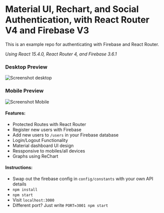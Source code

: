 # Material UI, Rechart, and Social Authentication, with React Router V4 and Firebase V3

This is an example repo for authenticating with Firebase and React Router.

*Using React 15.4.0, React Router 4, and Firebase 3.6.1*

### Desktop Preview

![Screenshot desktop](http://i.imgur.com/RPyTQMl.jpg)

### Mobile Preview
![Screenshot Mobile](http://i.imgur.com/ppF2yrE.jpg)


#### Features:
* Protected Routes with React Router
* Register new users with Firebase
* Add new users to ```/users``` in your Firebase database
* Login/Logout Functionality
* Material dashboard UI design
* Ressponsive to mobiles/all devices
* Graphs using ReChart

#### Instructions:
* Swap out the firebase config in ```config/constants``` with your own API details
* ```npm install```
* ```npm start```
* Visit ```localhost:3000```
* Different port? Just write ```PORT=3001 npm start```